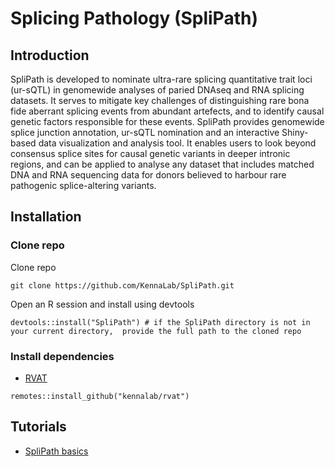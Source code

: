 #  Splicing Pathology (SpliPath)

## Introduction

SpliPath is developed to nominate ultra-rare splicing quantitative trait loci (ur-sQTL) in genomewide analyses of paried DNAseq and RNA splicing datasets. It serves to mitigate key challenges of distinguishing rare bona fide aberrant splicing events from abundant artefects, and to identify causal genetic factors responsible for these events. SpliPath provides genomewide splice junction annotation, ur-sQTL nomination and an interactive Shiny-based data visualization and analysis tool. It enables users to look beyond consensus splice sites for causal genetic variants in deeper intronic regions, and can be applied to analyse any dataset that includes matched DNA and RNA sequencing data for donors believed to harbour rare pathogenic splice-altering variants. 

## Installation

### Clone repo
Clone repo
```{sh}
git clone https://github.com/KennaLab/SpliPath.git
```
Open an R session and install using devtools 
```{r}
devtools::install("SpliPath") # if the SpliPath directory is not in your current directory,  provide the full path to the cloned repo
```

### Install dependencies

* [RVAT](https://github.com/KennaLab/rvat)
```{r}
remotes::install_github("kennalab/rvat")
```

## Tutorials

* [SpliPath basics](https://github.com/KennaLab/SpliPath/blob/main/SpliPath_Tutorial.md)
